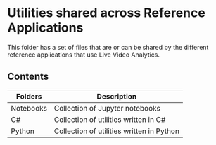 # Utilities shared across Reference Applications

This folder has a set of files that are or can be shared by the different reference applications that use Live Video Analytics.

## Contents

| Folders              | Description                                       |
|----------------------|---------------------------------------------------|
| Notebooks			   | Collection of Jupyter notebooks				   |
| C#   	  			   | Collection of utilities written in C#			   |
| Python  			   | Collection of utilities written in Python		   |
